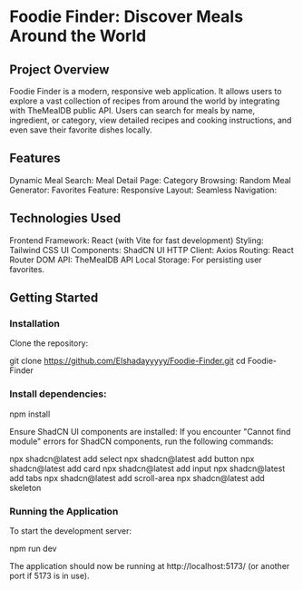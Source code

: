 # Foodie Finder: Discover Meals Around the World
## Project Overview
Foodie Finder is a modern, responsive web application. It allows users to explore a vast collection of recipes from around the world by integrating with TheMealDB public API. Users can search for meals by name, ingredient, or category, view detailed recipes and cooking instructions, and even save their favorite dishes locally.



## Features
Dynamic Meal Search:
Meal Detail Page:
Category Browsing:
Random Meal Generator:
Favorites Feature:
Responsive Layout:
Seamless Navigation:

## Technologies Used
Frontend Framework: React (with Vite for fast development)
Styling: Tailwind CSS
UI Components: ShadCN UI
HTTP Client: Axios
Routing: React Router DOM
API: TheMealDB API
Local Storage: For persisting user favorites.

## Getting Started

### Installation
Clone the repository:

git clone https://github.com/Elshadayyyyy/Foodie-Finder.git
cd Foodie-Finder

### Install dependencies:

npm install

Ensure ShadCN UI components are installed:
If you encounter "Cannot find module" errors for ShadCN components, run the following commands:

npx shadcn@latest add select
npx shadcn@latest add button
npx shadcn@latest add card
npx shadcn@latest add input
npx shadcn@latest add tabs
npx shadcn@latest add scroll-area
npx shadcn@latest add skeleton

### Running the Application
To start the development server:

npm run dev

The application should now be running at http://localhost:5173/ (or another port if 5173 is in use).
